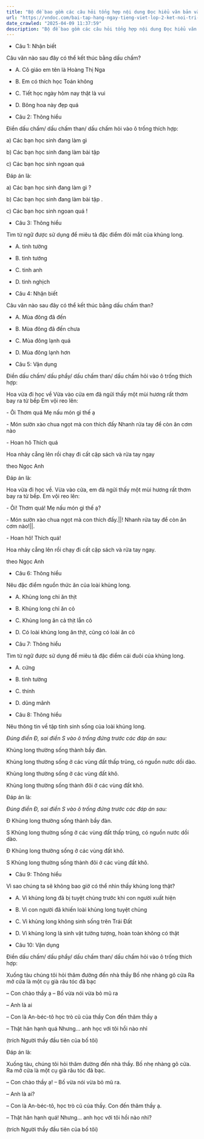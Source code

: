 ```yaml
---
title: "Bộ đề bao gồm các câu hỏi tổng hợp nội dung Đọc hiểu văn bản và Luyện từ và câu được học ở Tuần 23 trong chương trình Tiếng Việt lớp 2 Tập 2 Kết nối tri thức."
url: "https://vndoc.com/bai-tap-hang-ngay-tieng-viet-lop-2-ket-noi-tri-thuc-tuan-23-thu-5-336732"
date_crawled: "2025-04-09 11:37:59"
description: "Bộ đề bao gồm các câu hỏi tổng hợp nội dung Đọc hiểu văn bản và Luyện từ và câu được học ở Tuần 23 trong chương trình Tiếng Việt lớp 2 Tập 2 Kết nối tri thức."
---
```


* Câu 1:  Nhận biết

Câu văn nào sau đây có thể kết thúc bằng dấu chấm?

  * A. Cô giáo em tên là Hoàng Thị Nga 
  * B. Em có thích học Toán không 
  * C. Tiết học ngày hôm nay thật là vui 
  * D. Bông hoa này đẹp quá 



* Câu 2:  Thông hiểu

Điền dấu chấm/ dấu chấm than/ dấu chấm hỏi vào ô trống thích hợp:

a) Các bạn học sinh đang làm gì 

b) Các bạn học sinh đang làm bài tập 

c) Các bạn học sinh ngoan quá 

Đáp án là:

a) Các bạn học sinh đang làm gì ?

b) Các bạn học sinh đang làm bài tập .

c) Các bạn học sinh ngoan quá !

* Câu 3:  Thông hiểu

Tìm từ ngữ được sử dụng để miêu tả đặc điểm đôi mắt của khủng long.

  * A. tinh tường 
  * B. tinh tướng 
  * C. tinh anh 
  * D. tinh nghịch 



* Câu 4:  Nhận biết

Câu văn nào sau đây có thể kết thúc bằng dấu chấm than?

  * A. Mùa đông đã đến 
  * B. Mùa đông đã đến chưa 
  * C. Mùa đông lạnh quá 
  * D. Mùa đông lạnh hơn 



* Câu 5:  Vận dụng

Điền dấu chấm/ dấu phẩy/ dấu chấm than/ dấu chấm hỏi vào ô trống thích hợp:

Hoa vừa đi học về Vừa vào cửa em đã ngửi thấy một mùi hương rất thơm bay ra từ bếp Em vội reo lên:

\- Ôi Thơm quá Mẹ nấu món gì thế ạ

\- Món sườn xào chua ngọt mà con thích đấy Nhanh rửa tay để còn ăn cơm nào

\- Hoan hô Thích quá

Hoa nhảy cẫng lên rồi chạy đi cất cặp sách và rửa tay ngay

theo Ngọc Anh

Đáp án là:

Hoa vừa đi học về. Vừa vào cửa, em đã ngửi thấy một mùi hương rất thơm bay ra từ bếp. Em vội reo lên:

\- Ôi! Thơm quá! Mẹ nấu món gì thế ạ?

\- Món sườn xào chua ngọt mà con thích đấy.||! Nhanh rửa tay để còn ăn cơm nào!||.

\- Hoan hô! Thích quá!

Hoa nhảy cẫng lên rồi chạy đi cất cặp sách và rửa tay ngay.

theo Ngọc Anh

* Câu 6:  Thông hiểu

Nêu đặc điểm nguồn thức ăn của loài khủng long.

  * A. Khủng long chỉ ăn thịt 
  * B. Khủng long chỉ ăn cỏ 
  * C. Khủng long ăn cả thịt lẫn cỏ 
  * D. Có loài khủng long ăn thịt, cũng có loài ăn cỏ 



* Câu 7:  Thông hiểu

Tìm từ ngữ được sử dụng để miêu tả đặc điểm cái đuôi của khủng long.

  * A. cứng 
  * B. tinh tường 
  * C. thính 
  * D. dũng mãnh 



* Câu 8:  Thông hiểu

Nêu thông tin về tập tính sinh sống của loài khủng long.

_Đúng điền Đ, sai điền S vào ô trống đứng trước các đáp án sau:_

Khủng long thường sống thành bầy đàn.

Khủng long thường sống ở các vùng đất thấp trũng, có nguồn nước dồi dào.

Khủng long thường sống ở các vùng đất khô.

Khủng long thường sống thành đôi ở các vùng đất khô.

Đáp án là:

_Đúng điền Đ, sai điền S vào ô trống đứng trước các đáp án sau:_

Đ Khủng long thường sống thành bầy đàn.

S Khủng long thường sống ở các vùng đất thấp trũng, có nguồn nước dồi dào.

Đ Khủng long thường sống ở các vùng đất khô.

S Khủng long thường sống thành đôi ở các vùng đất khô.

* Câu 9:  Thông hiểu

Vì sao chúng ta sẽ không bao giờ có thể nhìn thấy khủng long thật?

  * A. Vì khủng long đã bị tuyệt chủng trước khi con người xuất hiện 
  * B. Vì con người đã khiến loài khủng long tuyệt chủng 
  * C. Vì khủng long không sinh sống trên Trái Đất 
  * D. Vì khủng long là sinh vật tưởng tượng, hoàn toàn không có thật 



* Câu 10:  Vận dụng

Điền dấu chấm/ dấu phẩy/ dấu chấm than/ dấu chấm hỏi vào ô trống thích hợp:

Xuống tàu chúng tôi hỏi thăm đường đến nhà thầy Bố nhẹ nhàng gõ cửa Ra mở cửa là một cụ già râu tóc đã bạc

– Con chào thầy ạ – Bố vừa nói vừa bỏ mũ ra

– Anh là ai

– Con là An-béc-tô học trò cũ của thầy Con đến thăm thầy ạ

– Thật hân hạnh quá Nhưng... anh học với tôi hồi nào nhỉ

(trích Người thầy đầu tiên của bố tôi)

Đáp án là:

Xuống tàu, chúng tôi hỏi thăm đường đến nhà thầy. Bố nhẹ nhàng gõ cửa. Ra mở cửa là một cụ già râu tóc đã bạc.

– Con chào thầy ạ! – Bố vừa nói vừa bỏ mũ ra.

– Anh là ai?

– Con là An-béc-tô, học trò cũ của thầy. Con đến thăm thầy ạ.

– Thật hân hạnh quá! Nhưng... anh học với tôi hồi nào nhỉ?

(trích Người thầy đầu tiên của bố tôi)
